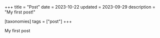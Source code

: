 +++
title = "Post"
date = 2023-10-22
updated = 2023-09-29
description = "My first post!"

[taxonomies]
tags = ["post"]
+++

My first post